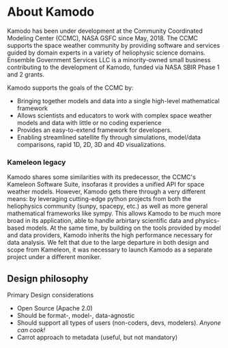 # About Kamodo

Kamodo has been under development at the Community Coordinated Modeling Center (CCMC), NASA GSFC since May, 2018. The CCMC supports the space weather community by providing software and services guided by domain experts in a variety of heliophysic science domains. Ensemble Government Services LLC is a minority-owned small business contributing to the development of Kamodo, funded via NASA SBIR Phase 1 and 2 grants. 

Kamodo supports the goals of the CCMC by:

* Bringing together models and data into a single high-level mathematical framework
* Allows scientists and educators to work with complex space weather models and data with little or no coding experience
* Provides an easy-to-extend framework for developers. 
* Enabling streamlined satellite fly through simulations, model/data comparisons, rapid 1D, 2D, 3D and 4D visualizations. 

### Kameleon legacy

Kamodo shares some similarities with its predecessor, the CCMC's Kameleon Software Suite, insofaras it provides a unified API for space weather models. However, Kamodo gets there through a very different means: by leveraging cutting-edge python projects from both the heliophysics community (sunpy, spacepy, etc.) as well as more general mathematical frameworks like sympy. This allows Kamodo to be much more broad in its application, able to handle arbirtary scientific data and physics-based models. At the same time, by  building on the tools provided by model and data providers, Kamodo inherits the high performance necessary for data analysis. We felt that due to the large departure in both design and scope from Kameleon, it was necessary to launch Kamodo as a separate project under a different moniker.

## Design philosophy

Primary Design considerations

* Open Source (Apache 2.0)
* Should be format-, model-, data-agnostic
* Should support all types of users (non-coders, devs, modelers). *Anyone can cook!*
* Carrot approach to metadata (useful, but not mandatory)
